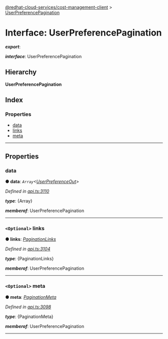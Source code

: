 [@redhat-cloud-services/cost-management-client](../README.md) > [UserPreferencePagination](../interfaces/userpreferencepagination.md)

# Interface: UserPreferencePagination

*__export__*: 

*__interface__*: UserPreferencePagination

## Hierarchy

**UserPreferencePagination**

## Index

### Properties

* [data](userpreferencepagination.md#data)
* [links](userpreferencepagination.md#links)
* [meta](userpreferencepagination.md#meta)

---

## Properties

<a id="data"></a>

###  data

**● data**: *`Array`<[UserPreferenceOut](userpreferenceout.md)>*

*Defined in [api.ts:3110](https://github.com/RedHatInsights/javascript-clients/blob/master/packages/cost-management/api.ts#L3110)*

*__type__*: {Array}

*__memberof__*: UserPreferencePagination

___
<a id="links"></a>

### `<Optional>` links

**● links**: *[PaginationLinks](paginationlinks.md)*

*Defined in [api.ts:3104](https://github.com/RedHatInsights/javascript-clients/blob/master/packages/cost-management/api.ts#L3104)*

*__type__*: {PaginationLinks}

*__memberof__*: UserPreferencePagination

___
<a id="meta"></a>

### `<Optional>` meta

**● meta**: *[PaginationMeta](paginationmeta.md)*

*Defined in [api.ts:3098](https://github.com/RedHatInsights/javascript-clients/blob/master/packages/cost-management/api.ts#L3098)*

*__type__*: {PaginationMeta}

*__memberof__*: UserPreferencePagination

___

